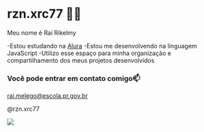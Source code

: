 # rzn.xrc77 😮‍💨

Meu nome é Raí Rikelmy 

-Estou estudando na [Alura](https://www.alura.com.br)
-Estou me desenvolvendo na linguagem JavaScript
-Utilizo esse espaço para minha organização e compartilhamento dos meus projetos desenvolvidos 

### Você pode entrar em contato comigo📫

rai.melego@escola.pr.gov.br

@rzn.xrc77



![](https://media.tenor.com/LsYPAE9JiP8AAAAd/rolando-ronaldo.gif)
